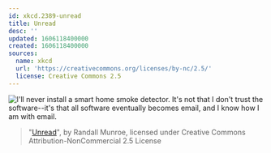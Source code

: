 ```yaml
---
id: xkcd.2389-unread
title: Unread
desc: ''
updated: 1606118400000
created: 1606118400000
sources:
  name: xkcd
  url: 'https://creativecommons.org/licenses/by-nc/2.5/'
  license: Creative Commons 2.5
---
```

![I'll never install a smart home smoke detector. It's not that I don't trust the software--it's that all software eventually becomes email, and I know how I am with email.](https://imgs.xkcd.com/comics/unread.png)
> "[Unread](https://xkcd.com/2389/)", by Randall Munroe, licensed under Creative Commons Attribution-NonCommercial 2.5 License
